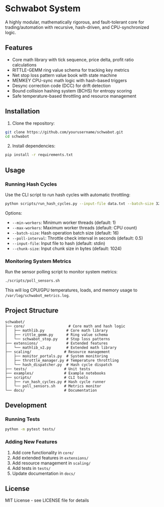 # Schwabot System

A highly modular, mathematically rigorous, and fault-tolerant core for trading/automation with recursive, hash-driven, and CPU-synchronized logic.

## Features

- Core math library with tick sequence, price delta, profit ratio calculations
- RITTLE-GEMM ring value schema for tracking key metrics
- Net stop loss pattern value book with state machine
- MEMKEY CPU-sync math logic with hash-based triggers
- Desync correction code (DCC) for drift detection
- Bound collision hashing system (BCHS) for entropy scoring
- Safe temperature-based throttling and resource management

## Installation

1. Clone the repository:
```bash
git clone https://github.com/yourusername/schwabot.git
cd schwabot
```

2. Install dependencies:
```bash
pip install -r requirements.txt
```

## Usage

### Running Hash Cycles

Use the CLI script to run hash cycles with automatic throttling:

```bash
python scripts/run_hash_cycles.py --input-file data.txt --batch-size 32
```

Options:
- `--min-workers`: Minimum worker threads (default: 1)
- `--max-workers`: Maximum worker threads (default: CPU count)
- `--batch-size`: Hash operation batch size (default: 16)
- `--poll-interval`: Throttle check interval in seconds (default: 0.5)
- `--input-file`: Input file to hash (default: stdin)
- `--chunk-size`: Input chunk size in bytes (default: 1024)

### Monitoring System Metrics

Run the sensor polling script to monitor system metrics:

```bash
./scripts/poll_sensors.sh
```

This will log CPU/GPU temperatures, loads, and memory usage to `/var/log/schwabot_metrics.log`.

## Project Structure

```
schwabot/
├── core/                    # Core math and hash logic
│   ├── mathlib.py          # Core math library
│   ├── rittle_gemm.py      # Ring value schema
│   └── schwabot_stop.py    # Stop loss patterns
├── extensions/             # Extended features
│   └── mathlib_v2.py       # Extended math library
├── scaling/               # Resource management
│   ├── monitor_portals.py  # System monitoring
│   ├── throttle_manager.py # Temperature throttling
│   └── hash_dispatcher.py  # Hash cycle dispatch
├── tests/                 # Unit tests
├── examples/              # Example notebooks
├── scripts/               # CLI tools
│   ├── run_hash_cycles.py # Hash cycle runner
│   └── poll_sensors.sh    # Metrics monitor
└── docs/                  # Documentation
```

## Development

### Running Tests

```bash
python -m pytest tests/
```

### Adding New Features

1. Add core functionality in `core/`
2. Add extended features in `extensions/`
3. Add resource management in `scaling/`
4. Add tests in `tests/`
5. Update documentation in `docs/`

## License

MIT License - see LICENSE file for details 